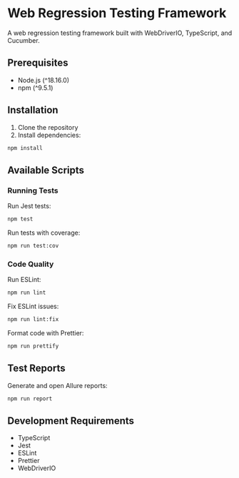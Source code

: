 # Web Regression Testing Framework

A web regression testing framework built with WebDriverIO, TypeScript, and Cucumber.

## Prerequisites

- Node.js (^18.16.0)
- npm (^9.5.1)

## Installation

1. Clone the repository
2. Install dependencies:

```bash
npm install
```

## Available Scripts

### Running Tests

Run Jest tests:
```bash
npm test
```

Run tests with coverage:
```bash
npm run test:cov
```

### Code Quality

Run ESLint:
```bash
npm run lint
```

Fix ESLint issues:
```bash
npm run lint:fix
```

Format code with Prettier:
```bash
npm run prettify
```

## Test Reports

Generate and open Allure reports:
```bash
npm run report
```

## Development Requirements

- TypeScript
- Jest
- ESLint
- Prettier
- WebDriverIO
